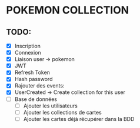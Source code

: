 # POKEMON COLLECTION

## TODO:
 - [x] Inscription
 - [x] Connexion
 - [x] Liaison user -> pokemon
 - [x] JWT
 - [x] Refresh Token
 - [x] Hash password
 - [x] Rajouter des events:
 - [x] UserCreated -> Create collection for this user
 - [ ] Base de données
    - [ ] Ajouter les utilisateurs
    - [ ] Ajouter les collections de cartes
    - [ ] Ajouter les cartes déjà récupérer dans la BDD